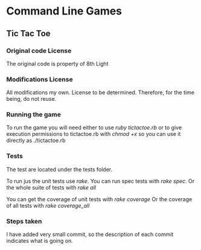 # Command Line Games
## Tic Tac Toe

### Original code License

The original code is property of 8th Light

### Modifications License

All modifications my own. License to be determined. Therefore, for the time being, do not reuse.

### Running the game

To run the game you will need either to use
*ruby tictactoe.rb*
or to give execution permissions to tictactoe.rb with *chmod +x* so you can use it directly as ./tictactoe.rb

### Tests

The test are located under the tests folder. 

To run jus the unit tests use *rake*. You can run spec tests with *rake spec*. Or the whole suite of tests with *rake all*

You can get the coverage of unit tests with *rake coverage* Or the coverage of all tests with *rake coverage_all*

### Steps taken

I have added very small commit, so the description of each commit indicates what is going on.
